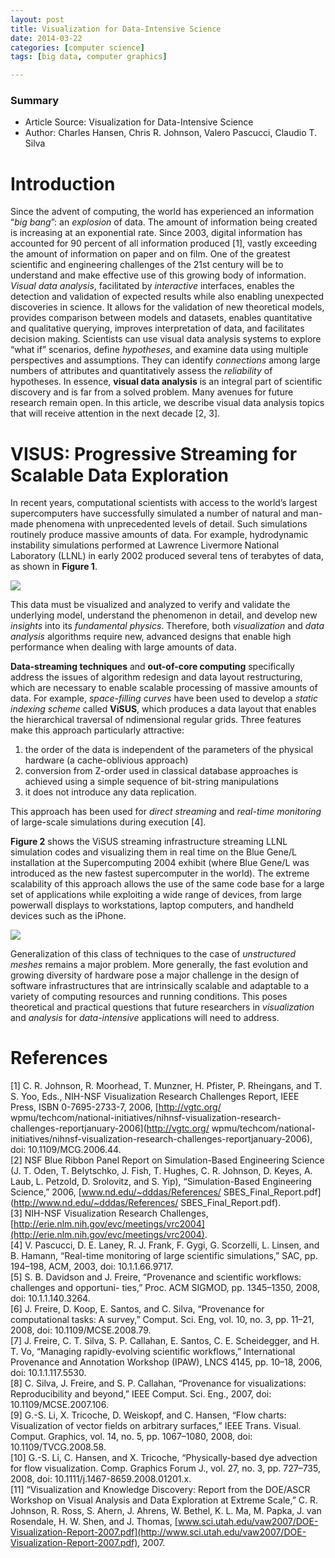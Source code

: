 ```yaml
---
layout: post
title: Visualization for Data-Intensive Science
date: 2014-03-22
categories: [computer science]
tags: [big data, computer graphics]

---
```


### Summary

* Article Source: Visualization for Data-Intensive Science  
* Author: Charles Hansen, Chris R. Johnson, Valero Pascucci, Claudio T. Silva

# Introduction

Since the advent of computing, the world has experienced an information “*big bang*”: an *explosion* of data. The amount of information being created is increasing at an exponential rate. Since 2003, digital information has accounted for 90 percent of all information produced [1], vastly exceeding the amount of information on paper and on film. One of the greatest scientific and engineering challenges of the 21st century will be to understand and make effective use of this growing body of information. *Visual data analysis*, facilitated by *interactive* interfaces, enables the detection and validation of expected results while also enabling unexpected discoveries in science. It allows for the validation of new theoretical models, provides comparison between models and datasets, enables quantitative and qualitative querying, improves interpretation of data, and facilitates decision making. Scientists can use visual data analysis systems to explore “what if” scenarios, define *hypotheses*, and examine data using multiple perspectives and assumptions. They can identify *connections* among large numbers of attributes and quantitatively assess the *reliability* of hypotheses. In essence, **visual data analysis** is an integral part of scientific discovery and is far from a solved problem. Many avenues for future research remain open. In this article, we describe visual data analysis topics that will receive attention in the next decade [2, 3].

# VISUS: Progressive Streaming for Scalable Data Exploration
In recent years, computational scientists with access to the world’s largest supercomputers have successfully simulated a number of natural and man-made phenomena with unprecedented levels of detail. Such simulations routinely produce massive amounts of data. For example, hydrodynamic instability simulations performed at Lawrence Livermore National Laboratory (LLNL) in early 2002 produced several tens of terabytes of data, as shown in **Figure 1**. 

![](http://sungsoo.github.com/images/interactive-visualization.png)This data must be visualized and analyzed to verify and validate the underlying model, understand the phenomenon in detail, and develop new *insights* into its *fundamental physics*. Therefore, both *visualization* and *data analysis* algorithms require new, advanced designs that enable high performance when dealing with large amounts of data.**Data-streaming techniques** and **out-of-core computing** specifically address the issues of algorithm redesign and data layout restructuring, which are necessary to enable scalable processing of massive amounts of data. For example, *space-filling curves* have been used to develop a *static indexing scheme* called **ViSUS**, which produces a data layout that enables the hierarchical traversal of ndimensional regular grids. Three features make this approach particularly attractive: 
1. the order of the data is independent of the parameters of the physical hardware (a cache-oblivious approach)  
2. conversion from Z-order used in classical database approaches is achieved using a simple sequence of bit-string manipulations   
3. it does not introduce any data replication. 

This approach has been used for *direct streaming* and *real-time monitoring* of large-scale simulations during execution [4].**Figure 2** shows the ViSUS streaming infrastructure streaming LLNL simulation codes and visualizing them in real time on the Blue Gene/L installation at the Supercomputing 2004 exhibit (where Blue Gene/L was introduced as the new fastest supercomputer in the world). The extreme scalability of this approach allows the use of the same code base for a large set of applications while exploiting a wide range of devices, from large powerwall displays to workstations, laptop computers, and handheld devices such as the iPhone.![](http://sungsoo.github.com/images/scalability-visus.png)Generalization of this class of techniques to the case of *unstructured meshes* remains a major problem. More generally, the fast evolution and growing diversity of hardware pose a major challenge in the design of software infrastructures that are intrinsically scalable and adaptable to a variety of computing resources and running conditions. This poses theoretical and practical questions that future researchers in *visualization* and *analysis* for *data-intensive* applications will need to address.
# References
[1] C. R. Johnson, R. Moorhead, T. Munzner, H. Pfister, P. Rheingans, and T. S. Yoo, Eds., NIH-NSF Visualization Research Challenges Report, IEEE Press, ISBN 0-7695-2733-7, 2006, [http://vgtc.org/ wpmu/techcom/national-initiatives/nihnsf-visualization-research-challenges-reportjanuary-2006](http://vgtc.org/ wpmu/techcom/national-initiatives/nihnsf-visualization-research-challenges-reportjanuary-2006), doi: 10.1109/MCG.2006.44.  
[2] NSF Blue Ribbon Panel Report on Simulation-Based Engineering Science (J. T. Oden,T. Belytschko, J. Fish, T. Hughes, C. R. Johnson, D. Keyes, A. Laub, L. Petzold, D. Srolovitz, and S. Yip), “Simulation-Based Engineering Science,” 2006, [www.nd.edu/~dddas/References/ SBES_Final_Report.pdf](http://www.nd.edu/~dddas/References/ SBES_Final_Report.pdf).  
[3] NIH-NSF Visualization Research Challenges, [http://erie.nlm.nih.gov/evc/meetings/vrc2004](http://erie.nlm.nih.gov/evc/meetings/vrc2004).  
[4] V. Pascucci, D. E. Laney, R. J. Frank, F. Gygi, G. Scorzelli, L. Linsen, and B. Hamann, “Real-timemonitoring of large scientific simulations,” SAC, pp. 194–198, ACM, 2003, doi: 10.1.1.66.9717.  
[5] S. B. Davidson and J. Freire, “Provenance and scientific workflows: challenges and opportuni-ties,” Proc. ACM SIGMOD, pp. 1345–1350, 2008, doi: 10.1.1.140.3264.  
[6] J. Freire, D. Koop, E. Santos, and C. Silva, “Provenance for computational tasks: A survey,”Comput. Sci. Eng, vol. 10, no. 3, pp. 11–21, 2008, doi: 10.1109/MCSE.2008.79.  
[7] J. Freire, C. T. Silva, S. P. Callahan, E. Santos, C. E. Scheidegger, and H. T. Vo, “Managingrapidly-evolving scientific workflows,” International Provenance and Annotation Workshop(IPAW), LNCS 4145, pp. 10–18, 2006, doi: 10.1.1.117.5530.  
[8] C. Silva, J. Freire, and S. P. Callahan, “Provenance for visualizations: Reproducibility andbeyond,” IEEE Comput. Sci. Eng., 2007, doi: 10.1109/MCSE.2007.106.  
[9] G.-S. Li, X. Tricoche, D. Weiskopf, and C. Hansen, “Flow charts: Visualization of vector fieldson arbitrary surfaces,” IEEE Trans. Visual. Comput. Graphics, vol. 14, no. 5, pp. 1067–1080, 2008,doi: 10.1109/TVCG.2008.58.  
[10] G.-S. Li, C. Hansen, and X. Tricoche, “Physically-based dye advection for flow visualization.Comp. Graphics Forum J., vol. 27, no. 3, pp. 727–735, 2008, doi: 10.1111/j.1467-8659.2008.01201.x.  
[11] “Visualization and Knowledge Discovery: Report from the DOE/ASCR Workshop on VisualAnalysis and Data Exploration at Extreme Scale,” C. R. Johnson, R. Ross, S. Ahern, J. Ahrens, W. Bethel, K. L. Ma, M. Papka, J. van Rosendale, H. W. Shen, and J. Thomas, [www.sci.utah.edu/vaw2007/DOE-Visualization-Report-2007.pdf](http://www.sci.utah.edu/vaw2007/DOE-Visualization-Report-2007.pdf), 2007.